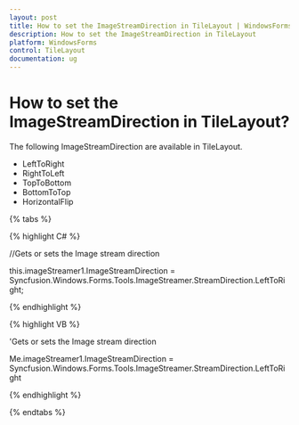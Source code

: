 ```yaml
---
layout: post
title: How to set the ImageStreamDirection in TileLayout | WindowsForms | Syncfusion
description: How to set the ImageStreamDirection in TileLayout
platform: WindowsForms
control: TileLayout 
documentation: ug
---
```


# How to set the ImageStreamDirection in TileLayout?

The following ImageStreamDirection are available in TileLayout.

* LeftToRight
* RightToLeft
* TopToBottom
* BottomToTop
* HorizontalFlip

{% tabs %}

{% highlight C# %}

//Gets or sets the Image stream direction

this.imageStreamer1.ImageStreamDirection = Syncfusion.Windows.Forms.Tools.ImageStreamer.StreamDirection.LeftToRight;

{% endhighlight %}


{% highlight VB %}

'Gets or sets the Image stream direction

Me.imageStreamer1.ImageStreamDirection = Syncfusion.Windows.Forms.Tools.ImageStreamer.StreamDirection.LeftToRight

 
{% endhighlight %}

{% endtabs %}











